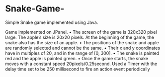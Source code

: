 # Snake-Game-

Simple Snake game implemented using Java. 

Game implemented on JPanel. 
• The screen of the game is 320x320 pixel large. The apple’s size is 20x20 pixels. At the beginning of the game, the snake also has the size of an apple.
• The positions of the snake and apple are randomly selected and cannot be the same. 
• Their x and y coordinates have in multiples of 20, and in the range of [0, 300].
• The snake is painted red and the apple is painted green.
• Once the game starts, the snake moves with a constant speed 20pixels/0.25second. Used a Timer with the delay time set to be 250 millisecond to fire an action event periodically


